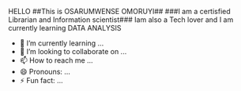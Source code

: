 HELLO
##This is OSARUMWENSE OMORUYI##
###I am a certisfied Librarian and Information scientist###
Iam also a Tech lover and I am currently learning DATA ANALYSIS
- 🌱 I’m currently learning ...
- 💞️ I’m looking to collaborate on ...
- 📫 How to reach me ...
- 😄 Pronouns: ...
- ⚡ Fun fact: ...


